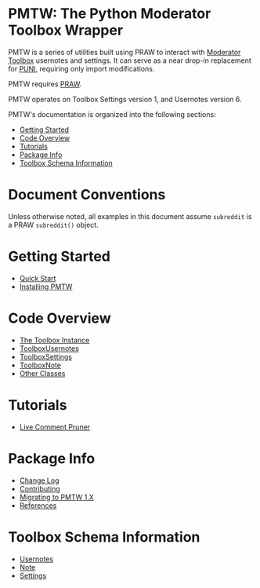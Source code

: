 # PMTW: The Python Moderator Toolbox Wrapper

PMTW is a series of utilities built using PRAW to interact with 
[Moderator Toolbox](https://github.com/toolbox-team/reddit-moderator-toolbox) 
usernotes and settings. It can serve as a near drop-in replacement for 
[PUNI](https://github.com/danthedaniel/puni), requiring only import modifications.

PMTW requires [PRAW](https://github.com/praw-dev/praw).

PMTW operates on Toolbox Settings version 1, and Usernotes version 6.

PMTW's documentation is organized into the following sections:

* [Getting Started](#getting-started)
* [Code Overview](#code-overview)
* [Tutorials](#tutorials)
* [Package Info](#package-info)
* [Toolbox Schema Information](#toolbox-schema-information)

# Document Conventions

Unless otherwise noted, all examples in this document assume `subreddit` is a
PRAW `subreddit()` object.

# Getting Started

* [Quick Start](quick_start.md)
* [Installing PMTW](installing.md)

# Code Overview

* [The Toolbox Instance](toolbox_instance.md)
* [ToolboxUsernotes](ToolboxUsernotes.md)
* [ToolboxSettings](ToolboxSettings.md)
* [ToolboxNote](ToolboxNote.md)
* [Other Classes](other_classes.md)

# Tutorials

* [Live Comment Pruner]()

# Package Info

* [Change Log](changelog.md)
* [Contributing](contributing.md)
* [Migrating to PMTW 1.X](migrating_to_1x.md)
* [References](references.md)

# Toolbox Schema Information

* [Usernotes]()
* [Note]()
* [Settings]()
